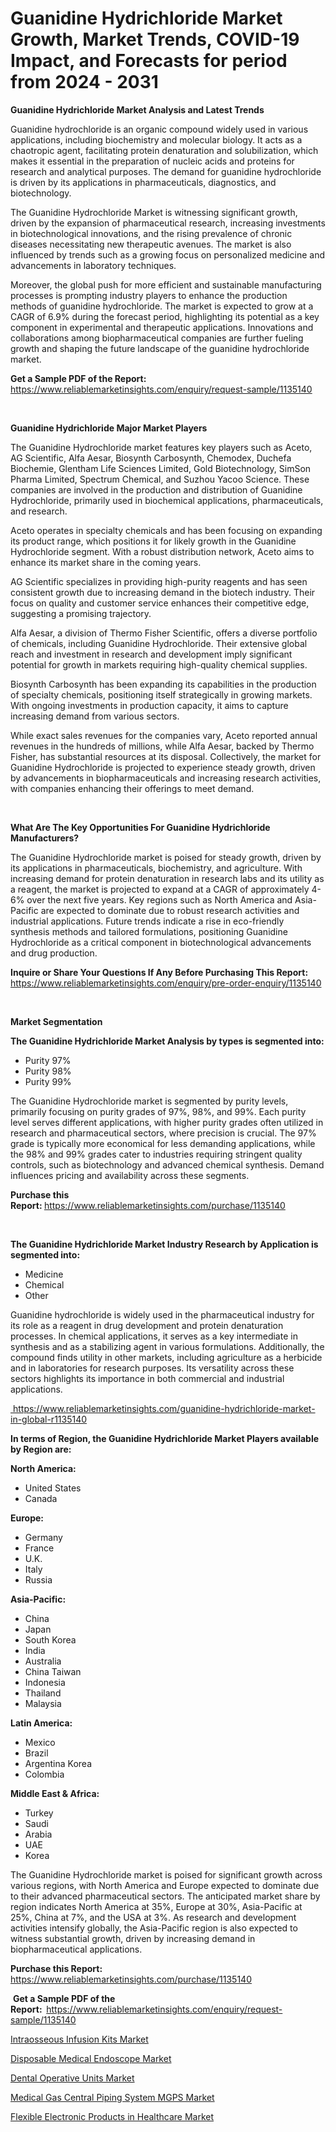 <p><h1>Guanidine Hydrichloride Market Growth, Market Trends, COVID-19 Impact, and Forecasts for period from 2024 - 2031</h1></p><p><strong>Guanidine Hydrichloride Market Analysis and Latest Trends</strong></p>
<p><p>Guanidine hydrochloride is an organic compound widely used in various applications, including biochemistry and molecular biology. It acts as a chaotropic agent, facilitating protein denaturation and solubilization, which makes it essential in the preparation of nucleic acids and proteins for research and analytical purposes. The demand for guanidine hydrochloride is driven by its applications in pharmaceuticals, diagnostics, and biotechnology.</p><p>The Guanidine Hydrochloride Market is witnessing significant growth, driven by the expansion of pharmaceutical research, increasing investments in biotechnological innovations, and the rising prevalence of chronic diseases necessitating new therapeutic avenues. The market is also influenced by trends such as a growing focus on personalized medicine and advancements in laboratory techniques.</p><p>Moreover, the global push for more efficient and sustainable manufacturing processes is prompting industry players to enhance the production methods of guanidine hydrochloride. The market is expected to grow at a CAGR of 6.9% during the forecast period, highlighting its potential as a key component in experimental and therapeutic applications. Innovations and collaborations among biopharmaceutical companies are further fueling growth and shaping the future landscape of the guanidine hydrochloride market.</p></p>
<p><strong>Get a Sample PDF of the Report:&nbsp;</strong> <a href="https://www.reliablemarketinsights.com/enquiry/request-sample/1135140?utm_campaign=1579&utm_medium=2&utm_source=Github&utm_content=ia&utm_term=13102024&utm_id=guanidine-hydrichloride">https://www.reliablemarketinsights.com/enquiry/request-sample/1135140</a></p>
<p>&nbsp;</p>
<p><strong>Guanidine Hydrichloride Major Market Players</strong></p>
<p><p>The Guanidine Hydrochloride market features key players such as Aceto, AG Scientific, Alfa Aesar, Biosynth Carbosynth, Chemodex, Duchefa Biochemie, Glentham Life Sciences Limited, Gold Biotechnology, SimSon Pharma Limited, Spectrum Chemical, and Suzhou Yacoo Science. These companies are involved in the production and distribution of Guanidine Hydrochloride, primarily used in biochemical applications, pharmaceuticals, and research.</p><p>Aceto operates in specialty chemicals and has been focusing on expanding its product range, which positions it for likely growth in the Guanidine Hydrochloride segment. With a robust distribution network, Aceto aims to enhance its market share in the coming years. </p><p>AG Scientific specializes in providing high-purity reagents and has seen consistent growth due to increasing demand in the biotech industry. Their focus on quality and customer service enhances their competitive edge, suggesting a promising trajectory.</p><p>Alfa Aesar, a division of Thermo Fisher Scientific, offers a diverse portfolio of chemicals, including Guanidine Hydrochloride. Their extensive global reach and investment in research and development imply significant potential for growth in markets requiring high-quality chemical supplies.</p><p>Biosynth Carbosynth has been expanding its capabilities in the production of specialty chemicals, positioning itself strategically in growing markets. With ongoing investments in production capacity, it aims to capture increasing demand from various sectors.</p><p>While exact sales revenues for the companies vary, Aceto reported annual revenues in the hundreds of millions, while Alfa Aesar, backed by Thermo Fisher, has substantial resources at its disposal. Collectively, the market for Guanidine Hydrochloride is projected to experience steady growth, driven by advancements in biopharmaceuticals and increasing research activities, with companies enhancing their offerings to meet demand.</p></p>
<p>&nbsp;</p>
<p><strong>What Are The Key Opportunities For Guanidine Hydrichloride Manufacturers?</strong></p>
<p><p>The Guanidine Hydrochloride market is poised for steady growth, driven by its applications in pharmaceuticals, biochemistry, and agriculture. With increasing demand for protein denaturation in research labs and its utility as a reagent, the market is projected to expand at a CAGR of approximately 4-6% over the next five years. Key regions such as North America and Asia-Pacific are expected to dominate due to robust research activities and industrial applications. Future trends indicate a rise in eco-friendly synthesis methods and tailored formulations, positioning Guanidine Hydrochloride as a critical component in biotechnological advancements and drug production.</p></p>
<p><strong>Inquire or Share Your Questions If Any Before Purchasing This Report:</strong> <a href="https://www.reliablemarketinsights.com/enquiry/pre-order-enquiry/1135140?utm_campaign=1579&utm_medium=2&utm_source=Github&utm_content=ia&utm_term=13102024&utm_id=guanidine-hydrichloride">https://www.reliablemarketinsights.com/enquiry/pre-order-enquiry/1135140</a></p>
<p>&nbsp;</p>
<p><strong>Market Segmentation</strong></p>
<p><strong>The Guanidine Hydrichloride Market Analysis by types is segmented into:</strong></p>
<p><ul><li>Purity 97%</li><li>Purity 98%</li><li>Purity 99%</li></ul></p>
<p><p>The Guanidine Hydrochloride market is segmented by purity levels, primarily focusing on purity grades of 97%, 98%, and 99%. Each purity level serves different applications, with higher purity grades often utilized in research and pharmaceutical sectors, where precision is crucial. The 97% grade is typically more economical for less demanding applications, while the 98% and 99% grades cater to industries requiring stringent quality controls, such as biotechnology and advanced chemical synthesis. Demand influences pricing and availability across these segments.</p></p>
<p><strong>Purchase this Report:&nbsp;</strong><a href="https://www.reliablemarketinsights.com/purchase/1135140?utm_campaign=1579&utm_medium=2&utm_source=Github&utm_content=ia&utm_term=13102024&utm_id=guanidine-hydrichloride">https://www.reliablemarketinsights.com/purchase/1135140</a></p>
<p>&nbsp;</p>
<p><strong>The Guanidine Hydrichloride Market Industry Research by Application is segmented into:</strong></p>
<p><ul><li>Medicine</li><li>Chemical</li><li>Other</li></ul></p>
<p><p>Guanidine hydrochloride is widely used in the pharmaceutical industry for its role as a reagent in drug development and protein denaturation processes. In chemical applications, it serves as a key intermediate in synthesis and as a stabilizing agent in various formulations. Additionally, the compound finds utility in other markets, including agriculture as a herbicide and in laboratories for research purposes. Its versatility across these sectors highlights its importance in both commercial and industrial applications.</p></p>
<p><a href="https://www.reliablemarketinsights.com/guanidine-hydrichloride-market-in-global-r1135140?utm_campaign=1579&utm_medium=2&utm_source=Github&utm_content=ia&utm_term=13102024&utm_id=guanidine-hydrichloride">&nbsp;https://www.reliablemarketinsights.com/guanidine-hydrichloride-market-in-global-r1135140</a></p>
<p><strong>In terms of Region, the Guanidine Hydrichloride Market Players available by Region are:</strong></p>
<p>
    <p> <strong> North America: </strong>
        <ul>
            <li>United States</li>
            <li>Canada</li>
        </ul>
        </p> 
    <p> <strong> Europe: </strong>
        <ul>
            <li>Germany</li>
            <li>France</li>
            <li>U.K.</li>
            <li>Italy</li>
            <li>Russia</li>
        </ul>
        </p> 
    <p> <strong> Asia-Pacific: </strong>
        <ul>
            <li>China</li>
            <li>Japan</li>
            <li>South Korea</li>
            <li>India</li>
            <li>Australia</li>
            <li>China Taiwan</li>
            <li>Indonesia</li>
            <li>Thailand</li>
            <li>Malaysia</li>
        </ul>
        </p> 
    <p> <strong> Latin America: </strong>
        <ul>
            <li>Mexico</li>
            <li>Brazil</li>
            <li>Argentina Korea</li>
            <li>Colombia</li>
        </ul>
        </p> 
    <p> <strong> Middle East & Africa: </strong>
        <ul>
            <li>Turkey</li>
            <li>Saudi</li>
            <li>Arabia</li>
            <li>UAE</li>
            <li>Korea</li>
        </ul>
    </p>
    </p>
<p><p>The Guanidine Hydrochloride market is poised for significant growth across various regions, with North America and Europe expected to dominate due to their advanced pharmaceutical sectors. The anticipated market share by region indicates North America at 35%, Europe at 30%, Asia-Pacific at 25%, China at 7%, and the USA at 3%. As research and development activities intensify globally, the Asia-Pacific region is also expected to witness substantial growth, driven by increasing demand in biopharmaceutical applications.</p></p>
<p><strong>Purchase this Report: </strong><a href="https://www.reliablemarketinsights.com/purchase/1135140?utm_campaign=1579&utm_medium=2&utm_source=Github&utm_content=ia&utm_term=13102024&utm_id=guanidine-hydrichloride">https://www.reliablemarketinsights.com/purchase/1135140</a></p>
<p>&nbsp;<strong>Get a Sample PDF of the Report:&nbsp;&nbsp;</strong><a href="https://www.reliablemarketinsights.com/enquiry/request-sample/1135140?utm_campaign=1579&utm_medium=2&utm_source=Github&utm_content=ia&utm_term=13102024&utm_id=guanidine-hydrichloride">https://www.reliablemarketinsights.com/enquiry/request-sample/1135140</a></p>
<p><strong></strong></p>
<p><p><a href="https://www.linkedin.com/pulse/intraosseous-infusion-kits-market-size-share-growth-analysis-type-ynjre?utm_campaign=1579&utm_medium=2&utm_source=Github&utm_content=ia&utm_term=13102024&utm_id=guanidine-hydrichloride">Intraosseous Infusion Kits Market</a></p><p><a href="https://www.linkedin.com/pulse/global-disposable-medical-endoscope-market-landscape-future-ka7ne?utm_campaign=1579&utm_medium=2&utm_source=Github&utm_content=ia&utm_term=13102024&utm_id=guanidine-hydrichloride">Disposable Medical Endoscope Market</a></p><p><a href="https://www.linkedin.com/pulse/dental-operative-units-market-drivers-challenges-forecast-2024-2031-xvd3e?utm_campaign=1579&utm_medium=2&utm_source=Github&utm_content=ia&utm_term=13102024&utm_id=guanidine-hydrichloride">Dental Operative Units Market</a></p><p><a href="https://www.linkedin.com/pulse/medical-gas-central-piping-system-mgps-market-pulse-fhvue?utm_campaign=1579&utm_medium=2&utm_source=Github&utm_content=ia&utm_term=13102024&utm_id=guanidine-hydrichloride">Medical Gas Central Piping System MGPS Market</a></p><p><a href="https://www.linkedin.com/pulse/flexible-electronic-products-healthcare-market-evolution-tknxe?utm_campaign=1579&utm_medium=2&utm_source=Github&utm_content=ia&utm_term=13102024&utm_id=guanidine-hydrichloride">Flexible Electronic Products in Healthcare Market</a></p></p>